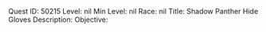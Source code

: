 Quest ID: 50215
Level: nil
Min Level: nil
Race: nil
Title: Shadow Panther Hide Gloves
Description: 
Objective: 
